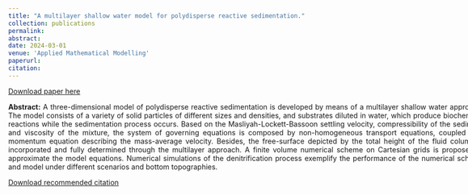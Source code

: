 ```yaml
---
title: "A multilayer shallow water model for polydisperse reactive sedimentation."
collection: publications
permalink: 
abstract: 
date: 2024-03-01
venue: 'Applied Mathematical Modelling'
paperurl: 
citation: 
---
```

[Download paper here](https://www.researchgate.net/publication/378904819_A_multilayer_shallow_water_model_for_polydisperse_reactive_sedimentation)

<style>
body{
max-width: 1180px;
width: 98%;
margin: 0px auto;
/* text-align: justify; */
}
</style>

<div align="justify">
<p>
<strong>Abstract:</strong> 
A three-dimensional model of polydisperse reactive sedimentation is developed by means of a multilayer shallow water approach. The model consists of a variety of solid particles of different sizes and densities, and substrates diluted in water, which produce biochemical reactions while the sedimentation process occurs. Based on the Masliyah-Lockett-Bassoon settling velocity, compressibility of the sediment and viscosity of the mixture, the system of governing equations is composed by non-homogeneous transport equations, coupled to a momentum equation describing the mass-average velocity. Besides, the free-surface depicted by the total height of the fluid column is incorporated and fully determined through the multilayer approach. A finite volume numerical scheme on Cartesian grids is proposed to approximate the model equations. Numerical simulations of the denitrification process exemplify the performance of the numerical scheme and model under different scenarios and bottom topographies.
</p>
</div>

<p><a href="https://www.researchgate.net/publication/378904819_A_multilayer_shallow_water_model_for_polydisperse_reactive_sedimentation" target="_blank" rel="noopener noreferrer">Download recommended citation</a></p>
